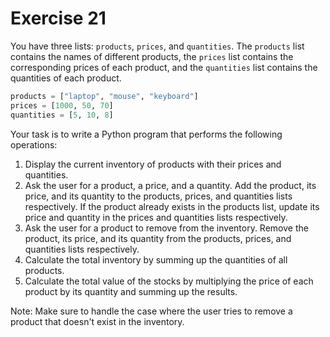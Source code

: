 # Exercise 21

You have three lists: `products`, `prices`, and `quantities`. The `products` list contains the names of different products, the `prices` list contains the corresponding prices of each product, and the `quantities` list contains the quantities of each product.

```python
products = ["laptop", "mouse", "keyboard"]
prices = [1000, 50, 70]
quantities = [5, 10, 8]
```

Your task is to write a Python program that performs the following operations:

1. Display the current inventory of products with their prices and quantities.
2. Ask the user for a product, a price, and a quantity. Add the product, its price, and its quantity to the products, prices, and quantities lists respectively. If the product already exists in the products list, update its price and quantity in the prices and quantities lists respectively.
3. Ask the user for a product to remove from the inventory. Remove the product, its price, and its quantity from the products, prices, and quantities lists respectively.
4. Calculate the total inventory by summing up the quantities of all products.
5. Calculate the total value of the stocks by multiplying the price of each product by its quantity and summing up the results.

Note: Make sure to handle the case where the user tries to remove a product that doesn't exist in the inventory.


